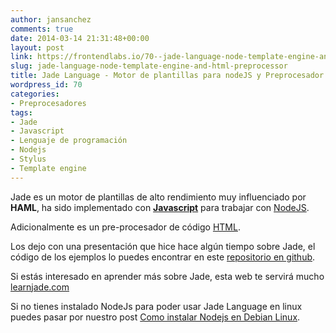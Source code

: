 ```yaml
---
author: jansanchez
comments: true
date: 2014-03-14 21:31:48+00:00
layout: post
link: https://frontendlabs.io/70--jade-language-node-template-engine-and-html-preprocessor
slug: jade-language-node-template-engine-and-html-preprocessor
title: Jade Language - Motor de plantillas para nodeJS y Preprocesador HTML
wordpress_id: 70
categories:
- Preprocesadores
tags:
- Jade
- Javascript
- Lenguaje de programación
- Nodejs
- Stylus
- Template engine
---
```


Jade es un motor de plantillas de alto rendimiento muy influenciado por **HAML**, ha sido implementado con [**Javascript**](https://frontendlabs.io/tag/javascript/) para trabajar con [NodeJS](https://frontendlabs.io/tag/nodejs/).

Adicionalmente es un pre-procesador de código [HTML](https://frontendlabs.io/tag/html/).

Los dejo con una presentación que hice hace algún tiempo sobre Jade, el código de los ejemplos lo puedes encontrar en este [repositorio en github](https://github.com/jansanchez/jade-examples).



Si estás interesado en aprender más sobre Jade, esta web te servirá mucho [learnjade.com](http://www.learnjade.com/)

Si no tienes instalado NodeJs para poder usar Jade Language en linux puedes pasar por nuestro post [Como instalar Nodejs en Debian Linux](https://frontendlabs.io/232--como-instalar-nodejs-debian-linux).
